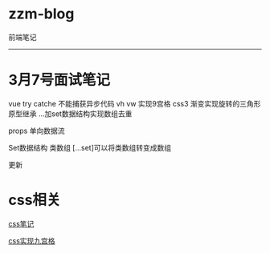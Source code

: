 # zzm-blog
 前端笔记
*** 
# 3月7号面试笔记
vue try catche 不能捕获异步代码
vh vw 实现9宫格
css3 渐变实现旋转的三角形
原型继承
...加set数据结构实现数组去重

props 单向数据流

Set数据结构 类数组
[...set]可以将类数组转变成数组

更新
# css相关
[css笔记](https://github.com/helsinki123/zzm-blog/blob/main/docs/css.md)

[css实现九宫格](https://github.com/helsinki123/zzm-blog/blob/main/docs/%E4%B9%9D%E5%AE%AB%E6%A0%BC.html)

